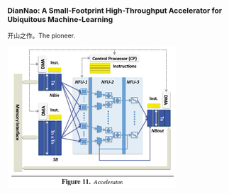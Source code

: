 ### DianNao: A Small-Footprint High-Throughput Accelerator for Ubiquitous Machine-Learning

开山之作。The pioneer.

![Accelerator](https://github.com/nicolaswilde/Neural-Networks-Accelerator/blob/master/2014/ASPLOS/DianNao-A-Small-Footprint-High-Throughput-Accelerator/1.PNG)
